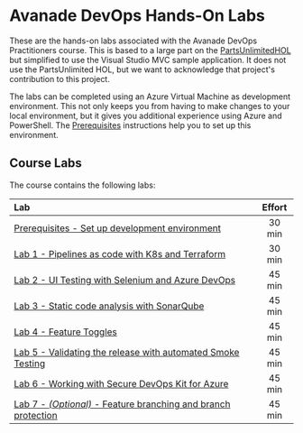 # Avanade DevOps Hands-On Labs
These are the hands-on labs associated with the Avanade DevOps Practitioners course.  This is based to a large part on the [PartsUnlimitedHOL](https://github.com/Microsoft/PartsUnlimitedE2E/blob/master/PartsUnlimited-aspnet45/docs/GettingStarted.md) but simplified to use the Visual Studio MVC sample application.  It does not use the PartsUnlimited HOL, but we want to acknowledge that project's contribution to this project.

The labs can be completed using an Azure Virtual Machine as development environment. This not only keeps you from having to make changes to your local environment, but it gives you additional experience using Azure and PowerShell. The [Prerequisites](azure-rm/README.md) instructions help you to set up this environment.

## Course Labs
The course contains the following labs:

| Lab       | Effort |
| :-------- |:--------------------------:|
| [Prerequisites - Set up development environment](azure-rm/README.md) | 30 min |
| [Lab 1 - Pipelines as code with K8s and Terraform](https://dev.azure.com/thx1139/_git/workshop1?path=%2FREADME.md) | 30 min |
| [Lab 2 - UI Testing with Selenium and Azure DevOps](ui-testing/README.md) | 45 min |
| [Lab 3 - Static code analysis with SonarQube](sonarqube/README.md) | 45 min |
| [Lab 4 - Feature Toggles](feature-flag/README.md) | 45 min |
| [Lab 5 - Validating the release with automated Smoke Testing](smoke-testing/README.md) | 45 min |
| [Lab 6 - Working with Secure DevOps Kit for Azure](security-testing/README.md) | 45 min |
| [Lab 7 - *(Optional)* - Feature branching and branch protection](feature-branching/README.md) | 45 min |
